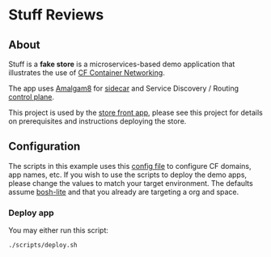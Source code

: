 # Stuff Reviews
## About
Stuff is a **fake store** is a microservices-based demo application that illustrates the use of [CF Container Networking](https://github.com/cloudfoundry-incubator/netman-release).

The app uses [Amalgam8](http://amalagam8.io) for [sidecar](https://www.amalgam8.io/docs/sidecar) and Service Discovery / Routing [control plane](https://www.amalgam8.io/docs/control-plane).

This project is used by the [store front app](https://github.com/markstgodard/stuff), please see this project for details on prerequisites and instructions deploying the store.

## Configuration
The scripts in this example uses this [config file](./scripts/cf.cfg) to configure CF domains, app names, etc.
If you wish to use the scripts to deploy the demo apps, please change the values to match your target environment.
The defaults assume [bosh-lite](https://github.com/cloudfoundry/bosh-lite) and that you already are targeting a org and space.

### Deploy app

You may either run this script:
```sh
./scripts/deploy.sh
```
